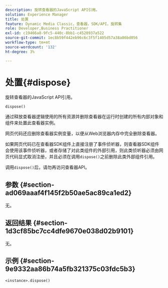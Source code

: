 ```yaml
---
description: 旋转查看器的JavaScript API引用。
solution: Experience Manager
title: 处置
feature: Dynamic Media Classic，查看器，SDK/API，旋转集
role: Developer,Business Practitioner
exl-id: c19466a8-9fc5-440c-8bb1-c4528937a522
source-git-commit: 1ec8b59f442eb96c6c3f5f1405d57a38a86bd056
workflow-type: tm+mt
source-wordcount: '132'
ht-degree: 3%

---
```


# 处置{#dispose}

旋转查看器的JavaScript API引用。

`dispose()`

通过释放查看器逻辑使用的所有资源并删除查看器在运行时创建的所有内部对象和组件来处置此查看器实例。

网页代码还应删除查看器实例变量，以便从Web浏览器内存中完全删除查看器。

如果网页代码已在查看器SDK组件上直接注册了事件侦听器，则查看器SDK组件会使用该事件侦听器，或者存储了对此类组件的外部引用，则此类侦听器必须由网页代码显式取消注册，并且必须在调用`dispose()`之前删除此类外部组件引用。

调用`dispose()`后，请勿再访问查看器API。

## 参数 {#section-ad069aaaf4f145f2b50ae5ac89ca1ed2}

无。

## 返回结果 {#section-1d3cf85bc7cc4dfe9670e038d02b9101}

无。

## 示例 {#section-9e9332aa86b74a5fb321375c03fdc5b3}

```
<instance>.dispose()
```
